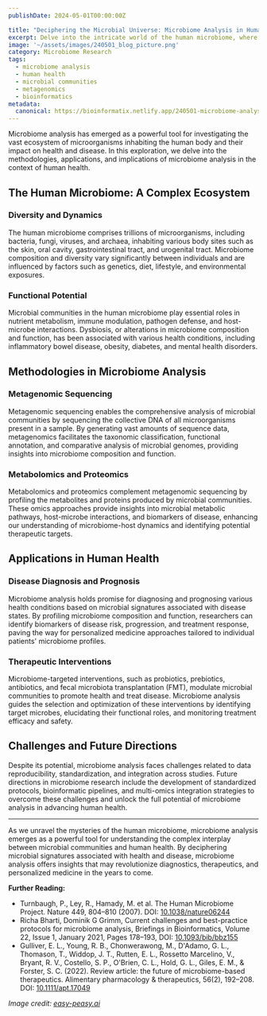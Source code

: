 ```yaml
---
publishDate: 2024-05-01T00:00:00Z

title: "Deciphering the Microbial Universe: Microbiome Analysis in Human Health"
excerpt: Delve into the intricate world of the human microbiome, where cutting-edge analytical techniques unravel the complex interplay between microbial communities and human health.
image: '~/assets/images/240501_blog_picture.png'
category: Microbiome Research
tags:
  - microbiome analysis
  - human health
  - microbial communities
  - metagenomics
  - bioinformatics
metadata:
  canonical: https://bioinformatix.netlify.app/240501-microbiome-analysis-human-health
---
```


Microbiome analysis has emerged as a powerful tool for investigating the vast ecosystem of microorganisms inhabiting the human body and their impact on health and disease. In this exploration, we delve into the methodologies, applications, and implications of microbiome analysis in the context of human health.

## The Human Microbiome: A Complex Ecosystem

### Diversity and Dynamics

The human microbiome comprises trillions of microorganisms, including bacteria, fungi, viruses, and archaea, inhabiting various body sites such as the skin, oral cavity, gastrointestinal tract, and urogenital tract. Microbiome composition and diversity vary significantly between individuals and are influenced by factors such as genetics, diet, lifestyle, and environmental exposures.

### Functional Potential

Microbial communities in the human microbiome play essential roles in nutrient metabolism, immune modulation, pathogen defense, and host-microbe interactions. Dysbiosis, or alterations in microbiome composition and function, has been associated with various health conditions, including inflammatory bowel disease, obesity, diabetes, and mental health disorders.

## Methodologies in Microbiome Analysis

### Metagenomic Sequencing

Metagenomic sequencing enables the comprehensive analysis of microbial communities by sequencing the collective DNA of all microorganisms present in a sample. By generating vast amounts of sequence data, metagenomics facilitates the taxonomic classification, functional annotation, and comparative analysis of microbial genomes, providing insights into microbiome composition and function.

### Metabolomics and Proteomics

Metabolomics and proteomics complement metagenomic sequencing by profiling the metabolites and proteins produced by microbial communities. These omics approaches provide insights into microbial metabolic pathways, host-microbe interactions, and biomarkers of disease, enhancing our understanding of microbiome-host dynamics and identifying potential therapeutic targets.

## Applications in Human Health

### Disease Diagnosis and Prognosis

Microbiome analysis holds promise for diagnosing and prognosing various health conditions based on microbial signatures associated with disease states. By profiling microbiome composition and function, researchers can identify biomarkers of disease risk, progression, and treatment response, paving the way for personalized medicine approaches tailored to individual patients' microbiome profiles.

### Therapeutic Interventions

Microbiome-targeted interventions, such as probiotics, prebiotics, antibiotics, and fecal microbiota transplantation (FMT), modulate microbial communities to promote health and treat disease. Microbiome analysis guides the selection and optimization of these interventions by identifying target microbes, elucidating their functional roles, and monitoring treatment efficacy and safety.

## Challenges and Future Directions

Despite its potential, microbiome analysis faces challenges related to data reproducibility, standardization, and integration across studies. Future directions in microbiome research include the development of standardized protocols, bioinformatic pipelines, and multi-omics integration strategies to overcome these challenges and unlock the full potential of microbiome analysis in advancing human health.

***

As we unravel the mysteries of the human microbiome, microbiome analysis emerges as a powerful tool for understanding the complex interplay between microbial communities and human health. By deciphering microbial signatures associated with health and disease, microbiome analysis offers insights that may revolutionize diagnostics, therapeutics, and personalized medicine in the years to come.

**Further Reading:**
- Turnbaugh, P., Ley, R., Hamady, M. et al. The Human Microbiome Project. Nature 449, 804–810 (2007). DOI: [10.1038/nature06244](https://doi.org/10.1038/nature06244)
- Richa Bharti, Dominik G Grimm, Current challenges and best-practice protocols for microbiome analysis, Briefings in Bioinformatics, Volume 22, Issue 1, January 2021, Pages 178–193, DOI: [10.1093/bib/bbz155](https://doi.org/10.1093/bib/bbz155)
- Gulliver, E. L., Young, R. B., Chonwerawong, M., D'Adamo, G. L., Thomason, T., Widdop, J. T., Rutten, E. L., Rossetto Marcelino, V., Bryant, R. V., Costello, S. P., O'Brien, C. L., Hold, G. L., Giles, E. M., & Forster, S. C. (2022). Review article: the future of microbiome-based therapeutics. Alimentary pharmacology & therapeutics, 56(2), 192–208. DOI: [10.1111/apt.17049](https://doi.org/10.1111/apt.17049)

*Image credit: [easy-peasy.ai](https://easy-peasy.ai/ai-image-generator/images/human-microbiome-ecosystem-insight)*
